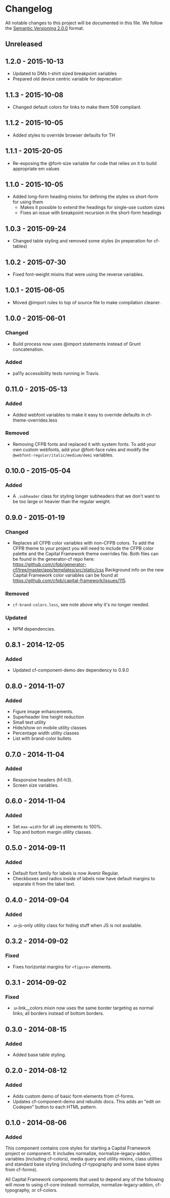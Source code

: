 # Changelog

All notable changes to this project will be documented in this file.
We follow the [Semantic Versioning 2.0.0](http://semver.org/) format.

## Unreleased

## 1.2.0 - 2015-10-13

- Updated to DMs t-shirt sized breakpoint variables
- Prepared old device centric variable for deprecation

## 1.1.3 - 2015-10-08
- Changed default colors for links to make them 508 compliant.

## 1.1.2 - 2015-10-05
- Added styles to override browser defaults for TH

## 1.1.1 - 2015-20-05
- Re-exposing the @font-size variable for code that relies on it to build appropriate em values

## 1.1.0 - 2015-10-05
- Added long-form heading mixins for defining the styles vs short-form for using them
  - Makes it possible to extend the headings for single-use custom sizes
  - Fixes an issue with breakpoint recursion in the short-form headings

## 1.0.3 - 2015-09-24
- Changed table styling and removed some styles (in preperation for cf-tables)

## 1.0.2 - 2015-07-30
- Fixed font-weight mixins that were using the reverse variables.

## 1.0.1 - 2015-06-05
- Moved @import rules to top of source file to make compilation cleaner.

## 1.0.0 - 2015-06-01

### Changed
- Build process now uses @import statements instead of Grunt concatenation.

### Added
- pa11y accessibility tests running in Travis.

## 0.11.0 - 2015-05-13

### Added
- Added webfont variables to make it easy to override defaults in cf-theme-overrides.less

### Removed
- Removing CFPB fonts and replaced it with system fonts. To add your own custom webfonts, add your @font-face rules and modify the `@webfont-regular/italic/medium/demi` variables.


## 0.10.0 - 2015-05-04

### Added
- A `.subheader` class for styling longer subheaders that we don't want to be
  too large or heavier than the regular weight.


## 0.9.0 - 2015-01-19

### Changed
- Replaces all CFPB color variables with non-CFPB colors. To add the CFPB theme
  to your project you will need to include the CFPB color palette and the
  Capital Framework theme overrides file. Both files can be found in the
  generator-cf repo here:
  <https://github.com/cfpb/generator-cf/tree/master/app/templates/src/static/css>
  Background info on the new Capital Framework color variables can be found at
  <https://github.com/cfpb/capital-framework/issues/115>.

### Removed
- `cf-brand-colors.less`, see note above why it's no longer needed.

### Updated
- NPM dependencies.


## 0.8.1 - 2014-12-05

### Added
- Updated cf-component-demo dev dependency to 0.9.0


## 0.8.0 - 2014-11-07

### Added
- Figure image enhancements.
- Superheader line height reduction
- Small text utility
- Hide/show on mobile utility classes
- Percentage width utility classes
- List with brand-color bullets


## 0.7.0 - 2014-11-04

### Added
- Responsive headers (h1-h3).
- Screen size variables.


## 0.6.0 - 2014-11-04

### Added
- Set `max-width` for all `img` elements to 100%.
- Top and bottom margin utility classes.


## 0.5.0 - 2014-09-11

### Added
- Default font family for labels is now Avenir Regular.
- Checkboxes and radios inside of labels now have default margins to separate
  it from the label text.


## 0.4.0 - 2014-09-04

### Added
- .u-js-only utility class for hiding stuff when JS is not available.


## 0.3.2 - 2014-09-02

### Fixed
- Fixes horizontal margins for `<figure>` elements.


## 0.3.1 - 2014-09-02

### Fixed
- .u-link__colors mixin now uses the same border targeting as normal links;
  all borders instead of bottom borders.


## 0.3.0 - 2014-08-15

### Added
- Added base table styling.


## 0.2.0 - 2014-08-12

### Added
- Adds custom demo of basic form elements from cf-forms.
- Updates cf-component-demo and rebuilds docs.
  This adds an "edit on Codepen" button to each HTML pattern.


## 0.1.0 - 2014-08-06

### Added
This component contains core styles for starting a Capital Framework project or
component. It includes normalize, normalize-legacy-addon, variables (including
cf-colors), media query and utility mixins, class utilities and standard base
styling (including cf-typography and some base styles from cf-forms).

All Capital Framework components that used to depend any of the following will
move to using cf-core instead: normalize, normalize-legacy-addon, cf-typography,
or cf-colors.
